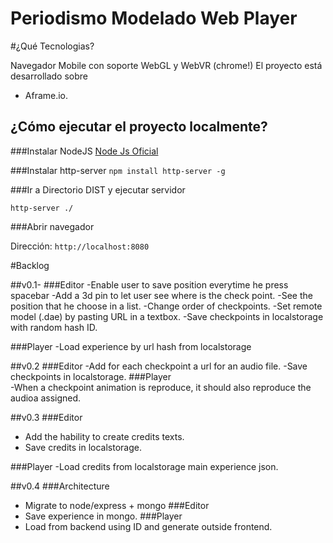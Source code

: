 
# Periodismo Modelado Web Player



#¿Qué Tecnologias?

Navegador Mobile con soporte  WebGL y WebVR (chrome!)
El proyecto está desarrollado sobre 
- Aframe.io.

## ¿Cómo ejecutar el proyecto localmente?
 
###Instalar NodeJS
[Node Js Oficial](http://nodejs.org)


###Instalar http-server
`npm install http-server -g`

###Ir a Directorio DIST y ejecutar servidor


`http-server ./`

###Abrir navegador 

Dirección: `http://localhost:8080`



#Backlog

##v0.1-
###Editor
-Enable user to save position everytime he press spacebar
-Add a 3d pin to let user see where is the check point.
-See the position that he choose in a list.
-Change order of checkpoints.
-Set remote model (.dae) by pasting URL in a textbox.
-Save checkpoints in localstorage with random hash ID.

###Player
-Load experience by url hash from localstorage


##v0.2
###Editor 
-Add for each checkpoint a url for an audio file.
-Save checkpoints in localstorage.
###Player  
-When a checkpoint animation is reproduce, it should also reproduce the audioa assigned.

##v0.3
###Editor
- Add the hability to create credits texts.
- Save credits in localstorage.

###Player
-Load credits from localstorage main experience json.

##v0.4
###Architecture
- Migrate to node/express + mongo
###Editor
- Save experience in mongo.
###Player
- Load from backend using ID and generate outside frontend.





